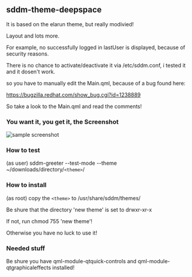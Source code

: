 ## sddm-theme-deepspace

It is based on the elarun theme, but really modivied!

Layout and lots more.

For example, no successfully logged in lastUser is displayed, because of security reasons.

There is no chance to activate/deactivate it via /etc/sddm.conf, i tested it and it dosen't work.

so you have to manually edit the Main.qml, because of a bug
found here: 

https://bugzilla.redhat.com/show_bug.cgi?id=1238889

So take a look to the Main.qml and read the comments!

### You want it, you get it, the Screenshot

![sample screenshot](https://raw.githubusercontent.com/siduction/sddm-theme-deepspace/master/artwork/png/preview.jpg)

### How to test

(as user) sddm-greeter --test-mode --theme ~/downloads/directory/`<theme>`/

### How to install

(as root) copy the `<theme>` to /usr/share/sddm/themes/

Be shure that the directory 'new theme' is set to drwxr-xr-x

If not, run chmod 755 'new theme'!

Otherwise you have no luck to use it!

### Needed stuff ###

Be shure you have qml-module-qtquick-controls and qml-module-qtgraphicaleffects installed!